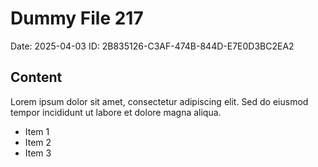 # Dummy File 217

Date: 2025-04-03
ID: 2B835126-C3AF-474B-844D-E7E0D3BC2EA2

## Content

Lorem ipsum dolor sit amet, consectetur adipiscing elit.
Sed do eiusmod tempor incididunt ut labore et dolore magna aliqua.

* Item 1
* Item 2
* Item 3
